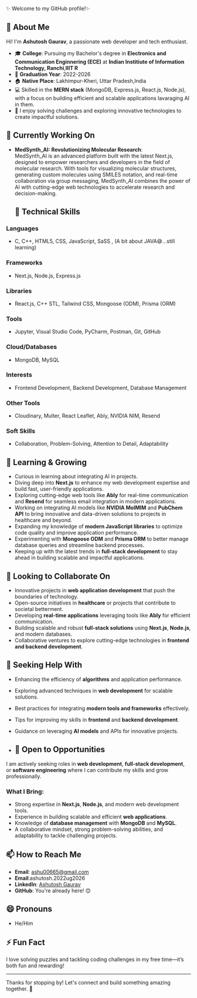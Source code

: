 
✨ Welcome to my GitHub profile!✨  

## 👋 About Me  
Hi! I'm **Ashutosh Gaurav**, a passionate web developer and tech enthusiast.  

- 🎓 **College**: Pursuing my Bachelor's degree in **Electronics and Communication Enginnering (ECE)** at **Indian Institiute of Information Technology, Ranchi**,**IIIT R**  
- 🌟 **Graduation Year**: 2022-2026 
- 🏠 **Native Place**: Lakhimpur-Kheri, Uttar Pradesh,India
- 💻 Skilled in the **MERN stack** (MongoDB, Express.js, React.js, Node.js), with a focus on building efficient and scalable applications lavaraging AI in them.  
- 🚀 I enjoy solving challenges and exploring innovative technologies to create impactful solutions.  


## 🔭 Currently Working On
- **MedSynth_AI: Revolutionizing Molecular Research**:  
  MedSynth_AI is an advanced platform built with the latest Next.js, designed to empower researchers and developers in the field of molecular research. With tools for visualizing molecular structures, generating custom molecules using SMILES notation, and real-time collaboration via group messaging, MedSynth_AI combines the power of AI with cutting-edge web technologies to accelerate research and decision-making.

  ## 🚀 Technical Skills

### Languages
- C, C++, HTML5, CSS, JavaScript, SaSS , (A bit about JAVA😅...still learning)

### Frameworks
- Next.js, Node.js, Express.js  

### Libraries
- React.js, C++ STL, Tailwind CSS, Mongoose (ODM), Prisma (ORM)  

### Tools
- Jupyter, Visual Studio Code, PyCharm, Postman, Git, GitHub  

### Cloud/Databases
- MongoDB, MySQL

### Interests
- Frontend Development, Backend Development, Database Management  

### Other Tools
- Cloudinary, Multer, React Leaflet, Ably, NVIDIA NIM, Resend

### Soft Skills
- Collaboration, Problem-Solving, Attention to Detail, Adaptability  

## 🌱 Learning & Growing
- Curious in learning about integrating AI in projects.
- Diving deep into **Next.js** to enhance my web development expertise and build fast, user-friendly applications.  
- Exploring cutting-edge web tools like **Ably** for real-time communication and **Resend** for seamless email integration in modern applications.  
- Working on integrating AI models like **NVIDIA MolMIM** and **PubChem API** to bring innovative and data-driven solutions to projects in healthcare and beyond.  
- Expanding my knowledge of **modern JavaScript libraries** to optimize code quality and improve application performance.  
- Experimenting with **Mongoose ODM** and **Prisma ORM** to better manage database queries and streamline backend processes.  
- Keeping up with the latest trends in **full-stack development** to stay ahead in building scalable and impactful applications.  

## 👯 Looking to Collaborate On
- Innovative projects in **web application development** that push the boundaries of technology.  
- Open-source initiatives in **healthcare** or projects that contribute to societal betterment.  
- Developing **real-time applications** leveraging tools like **Ably** for efficient communication.  
- Building scalable and robust **full-stack solutions** using **Next.js**, **Node.js**, and modern databases.  
- Collaborative ventures to explore cutting-edge technologies in **frontend and backend development**.  


## 🤔 Seeking Help With
- Enhancing the efficiency of **algorithms** and application performance.  
- Exploring advanced techniques in **web development** for scalable solutions.  
- Best practices for integrating **modern tools and frameworks** effectively.  
- Tips for improving my skills in **frontend** and **backend development**.  
- Guidance on leveraging **AI models** and APIs for innovative projects.  


- ## 💼 Open to Opportunities  
I am actively seeking roles in **web development**, **full-stack development**, or **software engineering** where I can contribute my skills and grow professionally.
### What I Bring:
- Strong expertise in **Next.js**, **Node.js**, and modern web development tools.  
- Experience in building scalable and efficient **web applications**.  
- Knowledge of **database management** with **MongoDB** and **MySQL**.  
- A collaborative mindset, strong problem-solving abilities, and adaptability to tackle challenging projects.  


## 📫 How to Reach Me
- **Email**: ashu00665@gmail.com
- **Email**:ashutosh.2022ug2026
- **LinkedIn**: [Ashutosh Gaurav](https://www.linkedin.com/in/ashutosh-gaurav-2abba7215/)  
- **GitHub**: You're already here! 😊  

## 😄 Pronouns
- He/Him  

## ⚡ Fun Fact
I love solving puzzles and tackling coding challenges in my free time—it’s both fun and rewarding!

---
Thanks for stopping by! Let's connect and build something amazing together. 🚀

